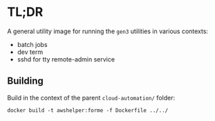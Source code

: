 # TL;DR

A general utility image for running the `gen3` utilities in various contexts:

* batch jobs
* dev term
* sshd for tty remote-admin service

## Building

Build in the context of the parent `cloud-automation/` folder:

```
docker build -t awshelper:forme -f Dockerfile ../../
```
